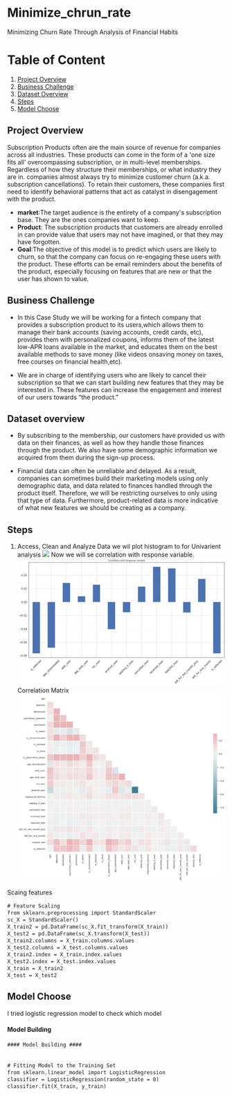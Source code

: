 # Minimize_chrun_rate

Minimizing Churn Rate Through Analysis of Financial Habits

# Table of Content
1. [Project Overview](#project)
2. [Business Challenge](#Business_Challenge)
3. [Dataset Overview](#dataset)
4. [Steps](#steps)
5. [Model Choose](#model)

<a name="project"></a>
## Project Overview

Subscription Products often are the main source of revenue for companies across all industries. These products can come in the form of a 'one size fits all' overcompassing subscription, or in multi-level memberships. Regardless of how they structure their memberships, or what industry they are in. companies almost always try to minimize customer churn (a.k.a. subscription cancellations). To retain their customers, these companies first need to identify behavioral patterns that act as catalyst in disengagement with the product.

- __market__:The target audience is the entirety of a company's subscription base. They are the ones companies want to keep. 
- __Product__: The subscription products that customers are already enrolled in can provide value that users may not have imagined, or that they may have forgotten. 
- __Goal__:The objective of this model is to predict which users are likely to churn, so that the company can focus on re-engaging these users with the product. These efforts can be email reminders about the benefits of the product, especially focusing on features that are new or that the user has shown to value. 



<a name="Business_Challenge"></a>
## Business Challenge
- In this Case Study we will be working for a fintech company that provides a subscription product to its users,which allows them to manage their bank accounts (saving accounts, credit cards, etc), provides them with personalized coupons, informs them of the latest low-APR loans available in the market, and educates them on the best available methods to save money (like videos onsaving money on taxes, free courses on financial health,etc).

- We are in charge of identifying users who are likely to cancel their subscription so that we can start building new features that they may be interested in. These features can increase the engagement and interest of our users towards “the product.”
<a name="dataset"></a>
## Dataset overview
- By subscribing to the membership, our customers have provided us with data on their finances, as well as how
they handle those finances through the product. We also have some demographic information we acquired from
them during the sign-up process.

- Financial data can often be unreliable and delayed. As a result, companies can sometimes build their marketing
models using only demographic data, and data related to finances handled through the product itself. Therefore,
we will be restricting ourselves to only using that type of data. Furthermore, product-related data is more
indicative of what new features we should be creating as a company.

<a name="steps"></a>
## Steps  
1. Access, Clean and Analyze Data
we wil plot histogram to for Univarient analysis
![](histrogram.png)
Now we will se correlation with response variable.
![](correlation.png)
Correlation Matrix
![](correlationmatrix.png)

Scaing features
```
# Feature Scaling
from sklearn.preprocessing import StandardScaler
sc_X = StandardScaler()
X_train2 = pd.DataFrame(sc_X.fit_transform(X_train))
X_test2 = pd.DataFrame(sc_X.transform(X_test))
X_train2.columns = X_train.columns.values
X_test2.columns = X_test.columns.values
X_train2.index = X_train.index.values
X_test2.index = X_test.index.values
X_train = X_train2
X_test = X_test2
```
<a name="model"></a>
## Model Choose

I tried logistic regression model to check which model 
#### Model Building ####

```
#### Model Building ####


# Fitting Model to the Training Set
from sklearn.linear_model import LogisticRegression
classifier = LogisticRegression(random_state = 0)
classifier.fit(X_train, y_train)

```


